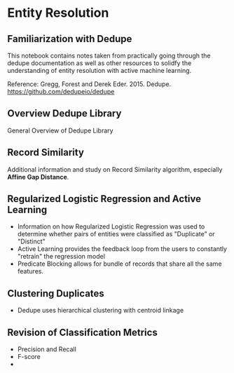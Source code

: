 # Entity Resolution
## Familiarization with Dedupe

This notebook contains notes taken from practically going through the dedupe documentation as well as other resources to solidfy the understanding of entity resolution with active machine learning.

Reference: Gregg, Forest and Derek Eder. 2015. Dedupe. https://github.com/dedupeio/dedupe

## Overview Dedupe Library
General Overview of Dedupe Library

## Record Similarity
Additional information and study on Record Similarity algorithm, especially **Affine Gap Distance**.

## Regularized Logistic Regression and Active Learning
- Information on how Regularized Logistic Regression was used to determine whether pairs of entities were classified as "Duplicate" or "Distinct"
- Active Learning provides the feedback loop from the users to constantly "retrain" the regression model
- Predicate Blocking allows for bundle of records that share all the same features.

## Clustering Duplicates
- Dedupe uses hierarchical clustering with centroid linkage 

## Revision of Classification Metrics
- Precision and Recall
- F-score
- 
